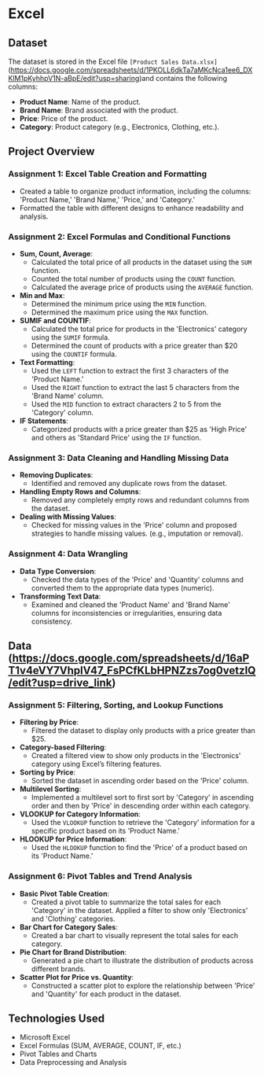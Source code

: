 # Excel

## Dataset

The dataset is stored in the Excel file `[Product Sales Data.xlsx]` (https://docs.google.com/spreadsheets/d/1PKOLL6dkTa7aMKcNca1ee6_DXKlM1pKyhhpV1N-aBpE/edit?usp=sharing)and contains the following columns:

- **Product Name**: Name of the product.
- **Brand Name**: Brand associated with the product.
- **Price**: Price of the product.
- **Category**: Product category (e.g., Electronics, Clothing, etc.).

## Project Overview

### Assignment 1: Excel Table Creation and Formatting
- Created a table to organize product information, including the columns: 'Product Name,' 'Brand Name,' 'Price,' and 'Category.'
- Formatted the table with different designs to enhance readability and analysis.

### Assignment 2: Excel Formulas and Conditional Functions
- **Sum, Count, Average**:
  - Calculated the total price of all products in the dataset using the `SUM` function.
  - Counted the total number of products using the `COUNT` function.
  - Calculated the average price of products using the `AVERAGE` function.
- **Min and Max**:
  - Determined the minimum price using the `MIN` function.
  - Determined the maximum price using the `MAX` function.
- **SUMIF and COUNTIF**:
  - Calculated the total price for products in the 'Electronics' category using the `SUMIF` formula.
  - Determined the count of products with a price greater than $20 using the `COUNTIF` formula.
- **Text Formatting**:
  - Used the `LEFT` function to extract the first 3 characters of the 'Product Name.'
  - Used the `RIGHT` function to extract the last 5 characters from the 'Brand Name' column.
  - Used the `MID` function to extract characters 2 to 5 from the 'Category' column.
- **IF Statements**:
  - Categorized products with a price greater than $25 as 'High Price' and others as 'Standard Price' using the `IF` function.

### Assignment 3: Data Cleaning and Handling Missing Data
- **Removing Duplicates**:
  - Identified and removed any duplicate rows from the dataset.
- **Handling Empty Rows and Columns**:
  - Removed any completely empty rows and redundant columns from the dataset.
- **Dealing with Missing Values**:
  - Checked for missing values in the 'Price' column and proposed strategies to handle missing values. (e.g., imputation or removal).

### Assignment 4: Data Wrangling
- **Data Type Conversion**:
  - Checked the data types of the 'Price' and 'Quantity' columns and converted them to the appropriate data types (numeric).
- **Transforming Text Data**:
  - Examined and cleaned the 'Product Name' and 'Brand Name' columns for inconsistencies or irregularities, ensuring data consistency.

 ## Data (https://docs.google.com/spreadsheets/d/16aPT1v4eVY7VhplV47_FsPCfKLbHPNZzs7og0vetzIQ/edit?usp=drive_link)
### Assignment 5: Filtering, Sorting, and Lookup Functions
- **Filtering by Price**:
  - Filtered the dataset to display only products with a price greater than $25.
- **Category-based Filtering**:
  - Created a filtered view to show only products in the 'Electronics' category using Excel’s filtering features.
- **Sorting by Price**:
  - Sorted the dataset in ascending order based on the 'Price' column.
- **Multilevel Sorting**:
  - Implemented a multilevel sort to first sort by 'Category' in ascending order and then by 'Price' in descending order within each category.
- **VLOOKUP for Category Information**:
  - Used the `VLOOKUP` function to retrieve the 'Category' information for a specific product based on its 'Product Name.'
- **HLOOKUP for Price Information**:
  - Used the `HLOOKUP` function to find the 'Price' of a product based on its 'Product Name.'

### Assignment 6: Pivot Tables and Trend Analysis
- **Basic Pivot Table Creation**:
  - Created a pivot table to summarize the total sales for each 'Category' in the dataset. Applied a filter to show only 'Electronics' and 'Clothing' categories.
- **Bar Chart for Category Sales**:
  - Created a bar chart to visually represent the total sales for each category.
- **Pie Chart for Brand Distribution**:
  - Generated a pie chart to illustrate the distribution of products across different brands.
- **Scatter Plot for Price vs. Quantity**:
  - Constructed a scatter plot to explore the relationship between 'Price' and 'Quantity' for each product in the dataset.

## Technologies Used

- Microsoft Excel
- Excel Formulas (SUM, AVERAGE, COUNT, IF, etc.)
- Pivot Tables and Charts
- Data Preprocessing and Analysis

